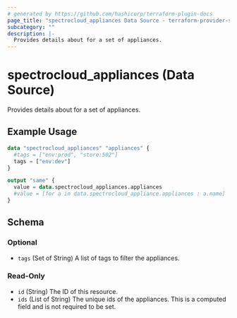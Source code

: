 ```yaml
---
# generated by https://github.com/hashicorp/terraform-plugin-docs
page_title: "spectrocloud_appliances Data Source - terraform-provider-spectrocloud"
subcategory: ""
description: |-
  Provides details about for a set of appliances.
---
```


# spectrocloud_appliances (Data Source)

Provides details about for a set of appliances.

## Example Usage

```terraform
data "spectrocloud_appliances" "appliances" {
  #tags = ["env:prod", "store:502"]
  tags = ["env:dev"]
}

output "same" {
  value = data.spectrocloud_appliances.appliances
  #value = [for a in data.spectrocloud_appliance.appliances : a.name]
}
```

<!-- schema generated by tfplugindocs -->
## Schema

### Optional

- `tags` (Set of String) A list of tags to filter the appliances.

### Read-Only

- `id` (String) The ID of this resource.
- `ids` (List of String) The unique ids of the appliances. This is a computed field and is not required to be set.


